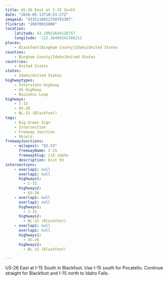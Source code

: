 ```yaml
---
title: US-26 East at I-15 South
date: "2016-05-13T18:53:27Z"
imageid: "4335119021750791307"
flickrid: "26978915880"
location:
    latitude: 43.19921644126757
    longitude: -112.36494541168213
places:
    - Blackfoot|Bingham County|Idaho|United States
counties:
    - Bingham County|Idaho|United States
countries:
    - United States
states:
    - Idaho|United States
highwaytypes:
    - Interstate Highway
    - US Highway
    - Business Loop
highways:
    - I-15
    - US-26
    - BL-15 (Blackfoot)
tags:
    - Big Green Sign
    - Intersection
    - Freeway Junction
    - Shield
freewayJunctions:
    - milepost: "92.53"
      freewayName: I-15
      freewaySlug: i15-idaho
      description: Exit 93
intersections:
    - overlap1: null
      overlap2: null
      highways1:
        - I-15
      highways2:
        - US-26
    - overlap1: null
      overlap2: null
      highways1:
        - I-15
      highways2:
        - BL-15 (Blackfoot)
    - overlap1: null
      overlap2: null
      highways1:
        - US-26
      highways2:
        - BL-15 (Blackfoot)

---
```

US-26 East at I-15 South in Blackfoot.  Use I-15 south for Pocatello.  Continue straight for Blackfoot and I-15 north to Idaho Falls.